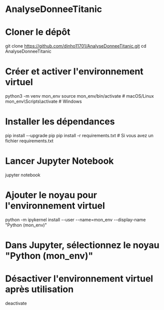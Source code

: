 # AnalyseDonneeTitanic

# Cloner le dépôt
git clone https://github.com/dinho11701/AnalyseDonneeTitanic.git
cd AnalyseDonneeTitanic

# Créer et activer l'environnement virtuel
python3 -m venv mon_env
source mon_env/bin/activate   # macOS/Linux
mon_env\Scripts\activate      # Windows

# Installer les dépendances
pip install --upgrade pip
pip install -r requirements.txt  # Si vous avez un fichier requirements.txt

# Lancer Jupyter Notebook
jupyter notebook

# Ajouter le noyau pour l'environnement virtuel
python -m ipykernel install --user --name=mon_env --display-name "Python (mon_env)"

# Dans Jupyter, sélectionnez le noyau "Python (mon_env)"

# Désactiver l'environnement virtuel après utilisation
deactivate

